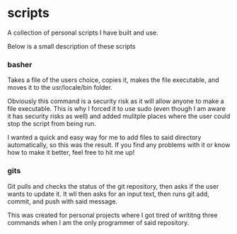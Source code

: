 # scripts
A collection of personal scripts I have built and use.

Below is a small description of these scripts

### basher
Takes a file of the users choice, copies it, makes the file executable, and moves it to the usr/locale/bin folder.

Obviously this command is a security risk as it will allow anyone to make a file executable. This is why I forced it to use sudo (even though I am aware it has security risks as well) and added mulitple places where the user could stop the script from being run. 

I wanted a quick and easy way for me to add files to said directory automatically, so this was the result. If you find any problems with it or know how to make it better, feel free to hit me up!

### gits
Git pulls and checks the status of the git repository, then asks if the user wants to update it. It wll then asks for an input text, then runs git add, commit, and push with said message. 

This was created for personal projects where I got tired of writitng three commands when I am the only programmer of said repository.
